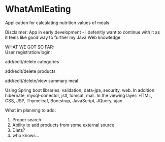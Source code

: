# WhatAmIEating
Application for calculating nutrition values of meals

Disclaimer: App in early development - i defenitly want to continue with it as it feels like good way to further my Java Web knowledge.

WHAT WE GOT SO FAR:  
User registration/login:

add/edit/delete categories

add/edit/delete products

add/edit/delete/view summary meal


Using
Spring boot libraries: validation, data-jpa, security, web.
In addition: hibernate, mysql-conector, jstl, tomcat, mail.
In the viewing layer: HTML, CSS, JSP, Thymeleaf, Bootstrap, JavaScript, JQuery, ajax.


What im planning to add:
1. Proper search
2. Ability to add products from some external source
3. Diets?
4. who knows...
